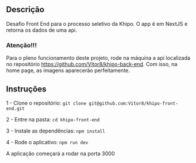 ## Descrição

Desafio Front End para o processo seletivo da Khipo. O app é em NextJS e retorna os dados de uma api.

### Atenção!!!

Para o pleno funcionamento deste projeto, rode na máquina a api localizada no repositório https://github.com/Vitor8/khipo-back-end. Com isso, na home page, as imagens aparecerão perfeitamente.

## Instruções

1 - Clone o repositório: ```git clone git@github.com:Vitor8/khipo-front-end.git```

2 - Entre na pasta: ```cd khipo-front-end```

3 - Instale as dependências: ```npm install```

4 - Rode o aplicativo: ```npm run dev```

A aplicação começará a rodar na porta 3000
